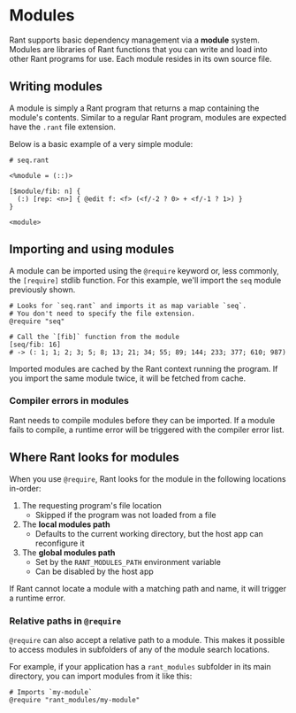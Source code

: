 # Modules

Rant supports basic dependency management via a **module** system.
Modules are libraries of Rant functions that you can write and load into other Rant programs for use. Each module resides in its own source file.

## Writing modules

A module is simply a Rant program that returns a map containing the module's contents. Similar to a regular Rant program, modules are expected have the `.rant` file extension.

Below is a basic example of a very simple module:

```rant
# seq.rant

<%module = (::)>

[$module/fib: n] {
  (:) [rep: <n>] { @edit f: <f> (<f/-2 ? 0> + <f/-1 ? 1>) }
}

<module>
```

## Importing and using modules

A module can be imported using the `@require` keyword or, less commonly, the `[require]` stdlib function.
For this example, we'll import the `seq` module previously shown.

```rant
# Looks for `seq.rant` and imports it as map variable `seq`.
# You don't need to specify the file extension.
@require "seq"

# Call the `[fib]` function from the module
[seq/fib: 16]
# -> (: 1; 1; 2; 3; 5; 8; 13; 21; 34; 55; 89; 144; 233; 377; 610; 987)
```

Imported modules are cached by the Rant context running the program.
If you import the same module twice, it will be fetched from cache.

### Compiler errors in modules

Rant needs to compile modules before they can be imported. If a module fails to compile, a runtime error will be triggered with the compiler error list.

## Where Rant looks for modules

When you use `@require`, Rant looks for the module in the following locations in-order:

1. The requesting program's file location
    * Skipped if the program was not loaded from a file
2. The **local modules path**
    * Defaults to the current working directory, but the host app can reconfigure it
3. The **global modules path**
    * Set by the `RANT_MODULES_PATH` environment variable
    * Can be disabled by the host app

If Rant cannot locate a module with a matching path and name, 
it will trigger a runtime error.

### Relative paths in `@require`

`@require` can also accept a relative path to a module.
This makes it possible to access modules in subfolders of any of the module search locations.

For example, if your application has a `rant_modules` subfolder in its main directory, you can import modules from it like this:

```rant
# Imports `my-module`
@require "rant_modules/my-module"
```